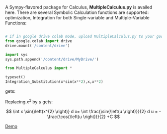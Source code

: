 A Sympy-flavored package for Calculus, **MultipleCalculus.py** is availed here. There are several Symbolic Calculation functions are supported: optimization, Integration for both Single-variable and Multiple-Variable Functions:

```python

# if in google drive colab mode, upload MultipleCalculus.py to your google drive
from google.colab import drive
drive.mount('/content/drive')

import sys
sys.path.append('/content/drive/MyDrive/')

from MultipleCalculus import *

typeset()
Integration_Substitution(x*sin(x**2),x,x**2)

```
gets:

Replacing $x^2$ by $u$ gets:

$$
\int x \sin{\left(x^{2} \right)} d x= \int \frac{\sin{\left(u \right)}}{2} d u 
                                  = - \frac{\cos{\left(u \right)}}{2} +C 
$$

[Demo](SingleVariableCalculus_demo.ipynb)
